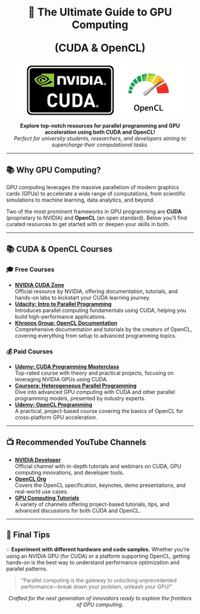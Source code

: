 <!-- README.md -->

<h1 align="center">🚀 The Ultimate Guide to GPU Computing 
  
  
  (CUDA & OpenCL)</h1>

<p align="center">
  <!-- Replace the src below with your actual image path or URL -->
  <img src="https://github.com/NDF-Poli-USP/it-public/blob/main/training/CUDA/4aea32d3-d267-47d3-a552-949b8d5292a4.png" alt="CUDA and OpenCL Logos" width="450">
</p>

<p align="center">
  <b>Explore top-notch resources for parallel programming and GPU acceleration using both CUDA and OpenCL!</b><br>
  <i>Perfect for university students, researchers, and developers aiming to supercharge their computational tasks.</i>
</p>

<hr>

<h2>📚 Why GPU Computing?</h2>

<p>
GPU computing leverages the massive parallelism of modern graphics cards (GPUs) to accelerate a wide range of computations, from scientific simulations to machine learning, data analytics, and beyond. 
</p>
<p>
Two of the most prominent frameworks in GPU programming are <strong>CUDA</strong> (proprietary to NVIDIA) and <strong>OpenCL</strong> (an open standard). Below you’ll find curated resources to get started with or deepen your skills in both.
</p>

<hr>

<h2>📚 CUDA & OpenCL Courses</h2>

<h3>🎓 Free Courses</h3>
<ul>
  <li>
    <strong><a href="https://developer.nvidia.com/cuda-zone">NVIDIA CUDA Zone</a></strong><br>
    Official resource by NVIDIA, offering documentation, tutorials, and hands-on labs to kickstart your CUDA learning journey.
  </li>
  <li>
    <strong><a href="https://www.udacity.com/course/intro-to-parallel-programming--cs344">Udacity: Intro to Parallel Programming</a></strong><br>
    Introduces parallel computing fundamentals using CUDA, helping you build high-performance applications.
  </li>
  <li>
    <strong><a href="https://www.khronos.org/opencl/">Khronos Group: OpenCL Documentation</a></strong><br>
    Comprehensive documentation and tutorials by the creators of OpenCL, covering everything from setup to advanced programming topics.
  </li>
</ul>

<h3>💰 Paid Courses</h3>
<ul>
  <li>
    <strong><a href="https://www.udemy.com/course/cuda-programming/">Udemy: CUDA Programming Masterclass</a></strong><br>
    Top-rated course with theory and practical projects, focusing on leveraging NVIDIA GPUs using CUDA.
  </li>
  <li>
    <strong><a href="https://www.coursera.org/learn/heterogeneous-parallel-programming">Coursera: Heterogeneous Parallel Programming</a></strong><br>
    Dive into advanced GPU computing with CUDA and other parallel programming models, presented by industry experts.
  </li>
  <li>
    <strong><a href="https://www.udemy.com/course/opencl-programming/">Udemy: OpenCL Programming</a></strong><br>
    A practical, project-based course covering the basics of OpenCL for cross-platform GPU acceleration.
  </li>
</ul>

<hr>

<h2>📺 Recommended YouTube Channels</h2>

<ul>
  <li>
    <strong><a href="https://www.youtube.com/user/NVIDIADeveloper">NVIDIA Developer</a></strong><br>
    Official channel with in-depth tutorials and webinars on CUDA, GPU computing innovations, and developer tools.
  </li>
  <li>
    <strong><a href="https://www.youtube.com/c/OpenCLorg">OpenCL Org</a></strong><br>
    Covers the OpenCL specification, keynotes, demo presentations, and real-world use cases.
  </li>
  <li>
    <strong><a href="https://www.youtube.com/results?search_query=cuda+opencl+gpu+computing">GPU Computing Tutorials</a></strong><br>
    A variety of channels offering project-based tutorials, tips, and advanced discussions for both CUDA and OpenCL.
  </li>
</ul>

<hr>

<h2>📌 Final Tips</h2>

<p>
  💡 <strong>Experiment with different hardware and code samples.</strong>  
  Whether you’re using an NVIDIA GPU (for CUDA) or a platform supporting OpenCL, getting hands-on is the best way to understand performance optimization and parallel patterns.
</p>

<blockquote>
  "Parallel computing is the gateway to unlocking unprecedented performance—break down your problem, unleash your GPU!"
</blockquote>

<p align="center">
  <i>Crafted for the next generation of innovators ready to explore the frontiers of GPU computing.</i>
</p>
